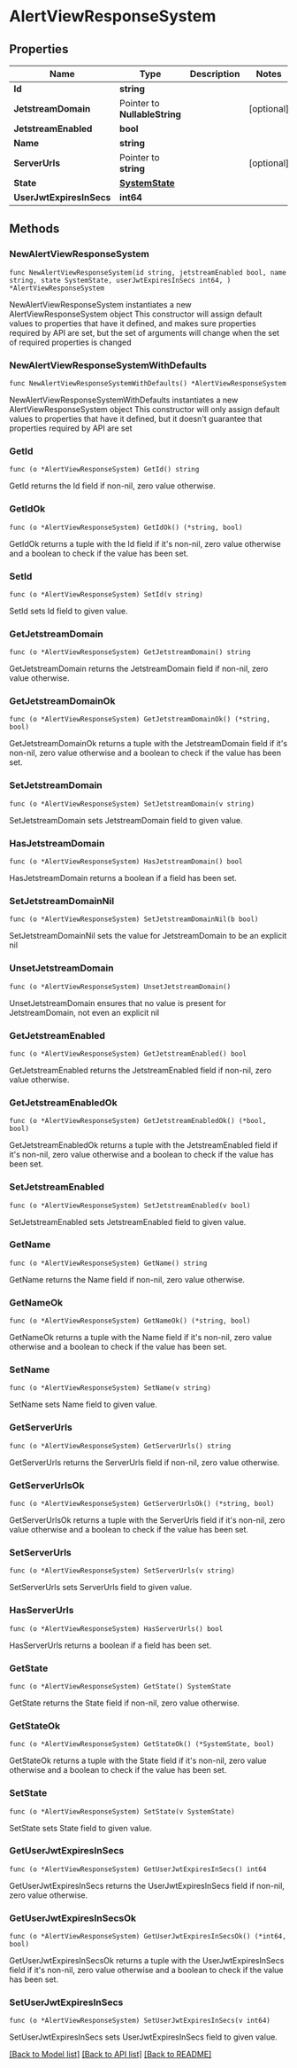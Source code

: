 # AlertViewResponseSystem

## Properties

Name | Type | Description | Notes
------------ | ------------- | ------------- | -------------
**Id** | **string** |  | 
**JetstreamDomain** | Pointer to **NullableString** |  | [optional] 
**JetstreamEnabled** | **bool** |  | 
**Name** | **string** |  | 
**ServerUrls** | Pointer to **string** |  | [optional] 
**State** | [**SystemState**](SystemState.md) |  | 
**UserJwtExpiresInSecs** | **int64** |  | 

## Methods

### NewAlertViewResponseSystem

`func NewAlertViewResponseSystem(id string, jetstreamEnabled bool, name string, state SystemState, userJwtExpiresInSecs int64, ) *AlertViewResponseSystem`

NewAlertViewResponseSystem instantiates a new AlertViewResponseSystem object
This constructor will assign default values to properties that have it defined,
and makes sure properties required by API are set, but the set of arguments
will change when the set of required properties is changed

### NewAlertViewResponseSystemWithDefaults

`func NewAlertViewResponseSystemWithDefaults() *AlertViewResponseSystem`

NewAlertViewResponseSystemWithDefaults instantiates a new AlertViewResponseSystem object
This constructor will only assign default values to properties that have it defined,
but it doesn't guarantee that properties required by API are set

### GetId

`func (o *AlertViewResponseSystem) GetId() string`

GetId returns the Id field if non-nil, zero value otherwise.

### GetIdOk

`func (o *AlertViewResponseSystem) GetIdOk() (*string, bool)`

GetIdOk returns a tuple with the Id field if it's non-nil, zero value otherwise
and a boolean to check if the value has been set.

### SetId

`func (o *AlertViewResponseSystem) SetId(v string)`

SetId sets Id field to given value.


### GetJetstreamDomain

`func (o *AlertViewResponseSystem) GetJetstreamDomain() string`

GetJetstreamDomain returns the JetstreamDomain field if non-nil, zero value otherwise.

### GetJetstreamDomainOk

`func (o *AlertViewResponseSystem) GetJetstreamDomainOk() (*string, bool)`

GetJetstreamDomainOk returns a tuple with the JetstreamDomain field if it's non-nil, zero value otherwise
and a boolean to check if the value has been set.

### SetJetstreamDomain

`func (o *AlertViewResponseSystem) SetJetstreamDomain(v string)`

SetJetstreamDomain sets JetstreamDomain field to given value.

### HasJetstreamDomain

`func (o *AlertViewResponseSystem) HasJetstreamDomain() bool`

HasJetstreamDomain returns a boolean if a field has been set.

### SetJetstreamDomainNil

`func (o *AlertViewResponseSystem) SetJetstreamDomainNil(b bool)`

 SetJetstreamDomainNil sets the value for JetstreamDomain to be an explicit nil

### UnsetJetstreamDomain
`func (o *AlertViewResponseSystem) UnsetJetstreamDomain()`

UnsetJetstreamDomain ensures that no value is present for JetstreamDomain, not even an explicit nil
### GetJetstreamEnabled

`func (o *AlertViewResponseSystem) GetJetstreamEnabled() bool`

GetJetstreamEnabled returns the JetstreamEnabled field if non-nil, zero value otherwise.

### GetJetstreamEnabledOk

`func (o *AlertViewResponseSystem) GetJetstreamEnabledOk() (*bool, bool)`

GetJetstreamEnabledOk returns a tuple with the JetstreamEnabled field if it's non-nil, zero value otherwise
and a boolean to check if the value has been set.

### SetJetstreamEnabled

`func (o *AlertViewResponseSystem) SetJetstreamEnabled(v bool)`

SetJetstreamEnabled sets JetstreamEnabled field to given value.


### GetName

`func (o *AlertViewResponseSystem) GetName() string`

GetName returns the Name field if non-nil, zero value otherwise.

### GetNameOk

`func (o *AlertViewResponseSystem) GetNameOk() (*string, bool)`

GetNameOk returns a tuple with the Name field if it's non-nil, zero value otherwise
and a boolean to check if the value has been set.

### SetName

`func (o *AlertViewResponseSystem) SetName(v string)`

SetName sets Name field to given value.


### GetServerUrls

`func (o *AlertViewResponseSystem) GetServerUrls() string`

GetServerUrls returns the ServerUrls field if non-nil, zero value otherwise.

### GetServerUrlsOk

`func (o *AlertViewResponseSystem) GetServerUrlsOk() (*string, bool)`

GetServerUrlsOk returns a tuple with the ServerUrls field if it's non-nil, zero value otherwise
and a boolean to check if the value has been set.

### SetServerUrls

`func (o *AlertViewResponseSystem) SetServerUrls(v string)`

SetServerUrls sets ServerUrls field to given value.

### HasServerUrls

`func (o *AlertViewResponseSystem) HasServerUrls() bool`

HasServerUrls returns a boolean if a field has been set.

### GetState

`func (o *AlertViewResponseSystem) GetState() SystemState`

GetState returns the State field if non-nil, zero value otherwise.

### GetStateOk

`func (o *AlertViewResponseSystem) GetStateOk() (*SystemState, bool)`

GetStateOk returns a tuple with the State field if it's non-nil, zero value otherwise
and a boolean to check if the value has been set.

### SetState

`func (o *AlertViewResponseSystem) SetState(v SystemState)`

SetState sets State field to given value.


### GetUserJwtExpiresInSecs

`func (o *AlertViewResponseSystem) GetUserJwtExpiresInSecs() int64`

GetUserJwtExpiresInSecs returns the UserJwtExpiresInSecs field if non-nil, zero value otherwise.

### GetUserJwtExpiresInSecsOk

`func (o *AlertViewResponseSystem) GetUserJwtExpiresInSecsOk() (*int64, bool)`

GetUserJwtExpiresInSecsOk returns a tuple with the UserJwtExpiresInSecs field if it's non-nil, zero value otherwise
and a boolean to check if the value has been set.

### SetUserJwtExpiresInSecs

`func (o *AlertViewResponseSystem) SetUserJwtExpiresInSecs(v int64)`

SetUserJwtExpiresInSecs sets UserJwtExpiresInSecs field to given value.



[[Back to Model list]](../README.md#documentation-for-models) [[Back to API list]](../README.md#documentation-for-api-endpoints) [[Back to README]](../README.md)



